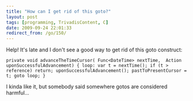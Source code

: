 ```yaml
---
title: "How can I get rid of this goto?"
layout: post
tags: [programming, TrivadisContent, C]
date: 2009-09-24 22:01:33
redirect_from: /go/150/
---
```


Help! It's late and I don't see a good way to get rid of this goto construct:

`
private void advanceTheTimeCursor(
  Func<DateTime> nextTime, 
  Action uponSuccessfulAdvancement)
{
  loop:
    var t = nextTime();
    if (t > reference) return;
    uponSuccessfulAdvancement();
    pastToPresentCursor = t;
  goto loop;
}
`

I kinda like it, but somebody said somewhere gotos are considered harmful...